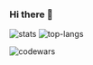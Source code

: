 ### Hi there 👋

![stats](https://github-readme-stats.vercel.app/api?username=1karp&show_icons=true&count_private=true&theme=vision-friendly-dark&hide_title=true&card_width=445)
![top-langs](https://github-readme-stats.vercel.app/api/top-langs/?username=1karp&theme=vision-friendly-dark&layout=compact&hide_title=true&card_width=445&hide=javascript,css,html&langs_count=10)


![codewars](https://www.codewars.com/users/ikarp/badges/large)
